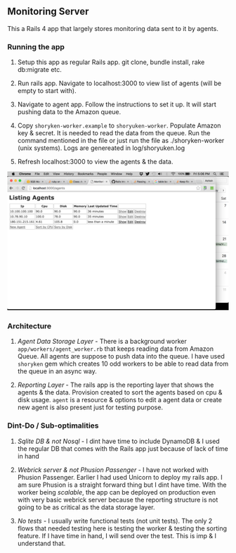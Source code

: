 ## Monitoring Server ##

This a Rails 4 app that largely stores monitoring data sent to it by agents. 

### Running the app ###

1. Setup this app as regular Rails app. git clone, bundle install, rake db:migrate etc.

2. Run rails app. Navigate to localhost:3000 to view list of agents (will be empty to start with).

3. Navigate to agent app. Follow the instructions to set it up. It will start pushing data to the Amazon queue.

4. Copy `shoryken-worker.example` to `shoryuken-worker`. Populate Amazon key & secret. It is needed to read the data from the queue. Run the command mentioned in the file or just run the file as ./shoryken-worker (unix systems). Logs are genereated in log/shoryuken.log 

5. Refresh localhost:3000 to view the agents & the data.

![Main app screenshot](images/app.png)

### Architecture ###

1. *Agent Data Storage Layer* - There is a background worker `app/workers/agent_worker.rb` that keeps reading data from Amazon Queue. All agents are suppose to push data into the queue. I have used `shoryken` gem which creates 10 odd workers to be able to read data from the queue in an async way.

2. *Reporting Layer* - The rails app is the reporting layer that shows the agents & the data. Provision created to sort the agents based on cpu & disk usage. `agent` is a resource & options to edit a agent data or create new agent is also present just for testing purpose. 

### Dint-Do / Sub-optimalities ###

1. *Sqlite DB & not Nosql* - I dint have time to include DynamoDB & I used the regular DB that comes with the Rails app just because of lack of time in hand

2. *Webrick server & not Phusion Passenger* - I have not worked with Phusion Passenger. Earlier I had used Unicorn to deploy my rails app. I am sure Phusion is a straight forward thing but I dint have time. With the worker being *scalable*, the app can be deployed on production even with very basic webrick server because the reporting structure is not going to be as critical as the data storage layer. 

3. *No tests* - I usually write functional tests (not unit tests). The only 2 flows that needed testing here is testing the worker & testing the sorting feature. If I have time in hand, I will send over the test. This is imp & I understand that.
